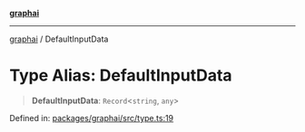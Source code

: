 [**graphai**](../README.md)

***

[graphai](../globals.md) / DefaultInputData

# Type Alias: DefaultInputData

> **DefaultInputData**: `Record`\<`string`, `any`\>

Defined in: [packages/graphai/src/type.ts:19](https://github.com/kawamataryo/graphai/blob/dd469fabd8a117a70d995bd5597c959177f9738c/packages/graphai/src/type.ts#L19)
